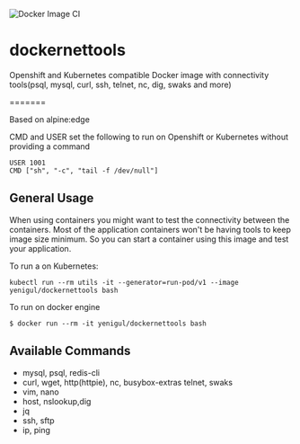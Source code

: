 
![Docker Image CI](https://github.com/ismailyenigul/dockernettools/workflows/Docker%20Image%20CI/badge.svg?branch=master)

# dockernettools

Openshift and Kubernetes compatible Docker image with connectivity tools(psql, mysql,  curl, ssh, telnet, nc, dig, swaks and more)

=======

Based on alpine:edge

CMD and USER set the following to run on Openshift or Kubernetes without providing a command

```
USER 1001
CMD ["sh", "-c", "tail -f /dev/null"]
```



## General Usage


When using containers you might want to test the connectivity between the containers. Most of the  application containers won't be having tools to keep image size minimum. So you can start a container  using this image and test your application.

To run a on Kubernetes:

```
kubectl run --rm utils -it --generator=run-pod/v1 --image yenigul/dockernettools bash
```

To run on docker engine

```
$ docker run --rm -it yenigul/dockernettools bash

```

## Available Commands
 * mysql, psql, redis-cli
 * curl, wget, http(httpie), nc, busybox-extras telnet, swaks
 * vim, nano
 * host, nslookup,dig 
 * jq
 * ssh, sftp
 * ip, ping

